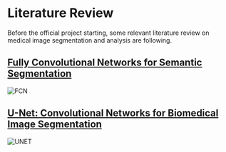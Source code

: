 # Literature Review
Before the official project starting, some relevant literature review on medical image segmentation and analysis are following. 

## [Fully Convolutional Networks for Semantic Segmentation](https://arxiv.org/pdf/1411.4038.pdf)
![FCN](./imgs/FCN.JPG) 

## [U-Net: Convolutional Networks for Biomedical Image Segmentation](https://link.springer.com/content/pdf/10.1007%2F978-3-319-24574-4_28.pdf)
![UNET](./imgs/UNET.JPG)